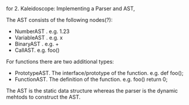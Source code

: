for 2. Kaleidoscope: Implementing a Parser and AST,

The AST consists of the following nodes(?):

- NumberAST . e.g. 1.23
- VariableAST . e.g. x
- BinaryAST . e.g. +
- CallAST. e.g. foo()

For functions there are two additional types:

- PrototypeAST. The interface/prototype of the function. e.g. def foo();
- FunctionAST. The definition of the function. e.g. foo() return 0;

The AST is the static data structure whereas the parser is the dynamic mehtods
to construct the AST. 
